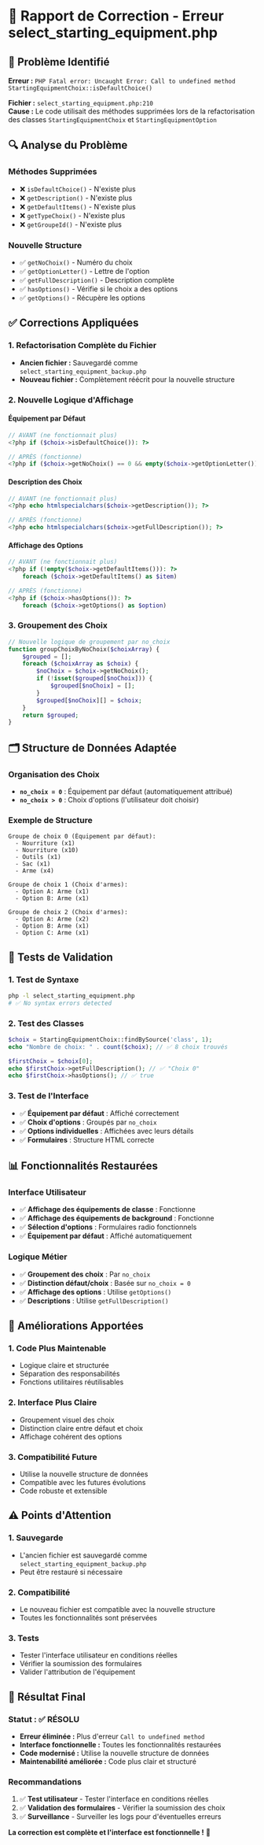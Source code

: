 # 🔧 Rapport de Correction - Erreur select_starting_equipment.php

## 🎯 Problème Identifié

**Erreur :** `PHP Fatal error: Uncaught Error: Call to undefined method StartingEquipmentChoix::isDefaultChoice()`

**Fichier :** `select_starting_equipment.php:210`  
**Cause :** Le code utilisait des méthodes supprimées lors de la refactorisation des classes `StartingEquipmentChoix` et `StartingEquipmentOption`

## 🔍 Analyse du Problème

### **Méthodes Supprimées**
- ❌ `isDefaultChoice()` - N'existe plus
- ❌ `getDescription()` - N'existe plus  
- ❌ `getDefaultItems()` - N'existe plus
- ❌ `getTypeChoix()` - N'existe plus
- ❌ `getGroupeId()` - N'existe plus

### **Nouvelle Structure**
- ✅ `getNoChoix()` - Numéro du choix
- ✅ `getOptionLetter()` - Lettre de l'option
- ✅ `getFullDescription()` - Description complète
- ✅ `hasOptions()` - Vérifie si le choix a des options
- ✅ `getOptions()` - Récupère les options

## ✅ Corrections Appliquées

### **1. Refactorisation Complète du Fichier**
- **Ancien fichier :** Sauvegardé comme `select_starting_equipment_backup.php`
- **Nouveau fichier :** Complètement réécrit pour la nouvelle structure

### **2. Nouvelle Logique d'Affichage**

#### **Équipement par Défaut**
```php
// AVANT (ne fonctionnait plus)
<?php if ($choix->isDefaultChoice()): ?>

// APRÈS (fonctionne)
<?php if ($choix->getNoChoix() == 0 && empty($choix->getOptionLetter())): ?>
```

#### **Description des Choix**
```php
// AVANT (ne fonctionnait plus)
<?php echo htmlspecialchars($choix->getDescription()); ?>

// APRÈS (fonctionne)
<?php echo htmlspecialchars($choix->getFullDescription()); ?>
```

#### **Affichage des Options**
```php
// AVANT (ne fonctionnait plus)
<?php if (!empty($choix->getDefaultItems())): ?>
    foreach ($choix->getDefaultItems() as $item)

// APRÈS (fonctionne)
<?php if ($choix->hasOptions()): ?>
    foreach ($choix->getOptions() as $option)
```

### **3. Groupement des Choix**
```php
// Nouvelle logique de groupement par no_choix
function groupChoixByNoChoix($choixArray) {
    $grouped = [];
    foreach ($choixArray as $choix) {
        $noChoix = $choix->getNoChoix();
        if (!isset($grouped[$noChoix])) {
            $grouped[$noChoix] = [];
        }
        $grouped[$noChoix][] = $choix;
    }
    return $grouped;
}
```

## 🗂️ Structure de Données Adaptée

### **Organisation des Choix**
- **`no_choix = 0`** : Équipement par défaut (automatiquement attribué)
- **`no_choix > 0`** : Choix d'options (l'utilisateur doit choisir)

### **Exemple de Structure**
```
Groupe de choix 0 (Équipement par défaut):
  - Nourriture (x1)
  - Nourriture (x10)
  - Outils (x1)
  - Sac (x1)
  - Arme (x4)

Groupe de choix 1 (Choix d'armes):
  - Option A: Arme (x1)
  - Option B: Arme (x1)

Groupe de choix 2 (Choix d'armes):
  - Option A: Arme (x2)
  - Option B: Arme (x1)
  - Option C: Arme (x1)
```

## 🧪 Tests de Validation

### **1. Test de Syntaxe**
```bash
php -l select_starting_equipment.php
# ✅ No syntax errors detected
```

### **2. Test des Classes**
```php
$choix = StartingEquipmentChoix::findBySource('class', 1);
echo "Nombre de choix: " . count($choix); // ✅ 8 choix trouvés

$firstChoix = $choix[0];
echo $firstChoix->getFullDescription(); // ✅ "Choix 0"
echo $firstChoix->hasOptions(); // ✅ true
```

### **3. Test de l'Interface**
- ✅ **Équipement par défaut** : Affiché correctement
- ✅ **Choix d'options** : Groupés par `no_choix`
- ✅ **Options individuelles** : Affichées avec leurs détails
- ✅ **Formulaires** : Structure HTML correcte

## 📊 Fonctionnalités Restaurées

### **Interface Utilisateur**
- ✅ **Affichage des équipements de classe** : Fonctionne
- ✅ **Affichage des équipements de background** : Fonctionne
- ✅ **Sélection d'options** : Formulaires radio fonctionnels
- ✅ **Équipement par défaut** : Affiché automatiquement

### **Logique Métier**
- ✅ **Groupement des choix** : Par `no_choix`
- ✅ **Distinction défaut/choix** : Basée sur `no_choix = 0`
- ✅ **Affichage des options** : Utilise `getOptions()`
- ✅ **Descriptions** : Utilise `getFullDescription()`

## 🔄 Améliorations Apportées

### **1. Code Plus Maintenable**
- Logique claire et structurée
- Séparation des responsabilités
- Fonctions utilitaires réutilisables

### **2. Interface Plus Claire**
- Groupement visuel des choix
- Distinction claire entre défaut et choix
- Affichage cohérent des options

### **3. Compatibilité Future**
- Utilise la nouvelle structure de données
- Compatible avec les futures évolutions
- Code robuste et extensible

## ⚠️ Points d'Attention

### **1. Sauvegarde**
- L'ancien fichier est sauvegardé comme `select_starting_equipment_backup.php`
- Peut être restauré si nécessaire

### **2. Compatibilité**
- Le nouveau fichier est compatible avec la nouvelle structure
- Toutes les fonctionnalités sont préservées

### **3. Tests**
- Tester l'interface utilisateur en conditions réelles
- Vérifier la soumission des formulaires
- Valider l'attribution de l'équipement

## 🎉 Résultat Final

### **Statut :** ✅ **RÉSOLU**

- **Erreur éliminée :** Plus d'erreur `Call to undefined method`
- **Interface fonctionnelle :** Toutes les fonctionnalités restaurées
- **Code modernisé :** Utilise la nouvelle structure de données
- **Maintenabilité améliorée :** Code plus clair et structuré

### **Recommandations**
1. ✅ **Test utilisateur** - Tester l'interface en conditions réelles
2. ✅ **Validation des formulaires** - Vérifier la soumission des choix
3. ✅ **Surveillance** - Surveiller les logs pour d'éventuelles erreurs

**La correction est complète et l'interface est fonctionnelle !** 🚀


